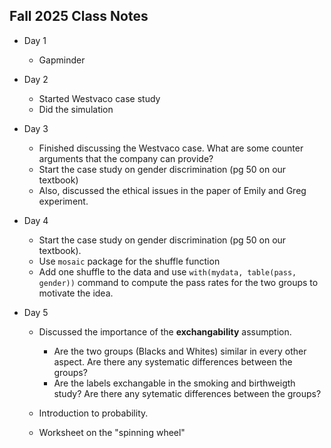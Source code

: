 ## Fall 2025 Class Notes

- Day 1
  - Gapminder

- Day 2
  - Started Westvaco case study
  - Did the simulation

- Day 3
  - Finished discussing the Westvaco case.  What are some counter arguments that the company can provide?
  - Start the case study on gender discrimination (pg 50 on our textbook)
  - Also, discussed the ethical issues in the paper of Emily and Greg experiment.

- Day 4
  - Start the case study on gender discrimination (pg 50 on our textbook).
  - Use `mosaic` package for the shuffle function
  - Add one shuffle to the data and use `with(mydata, table(pass, gender))` command to compute the pass rates for the two groups to motivate the idea.

- Day 5
  - Discussed the importance of the **exchangability** assumption.  
    - Are the two groups (Blacks and Whites) similar in every other aspect.  Are there any systematic differences between the groups?
    - Are the labels exchangable in the smoking and birthweigth study? Are there any sytematic differences between the groups?

  - Introduction to probability.
  - Worksheet on the "spinning wheel"



